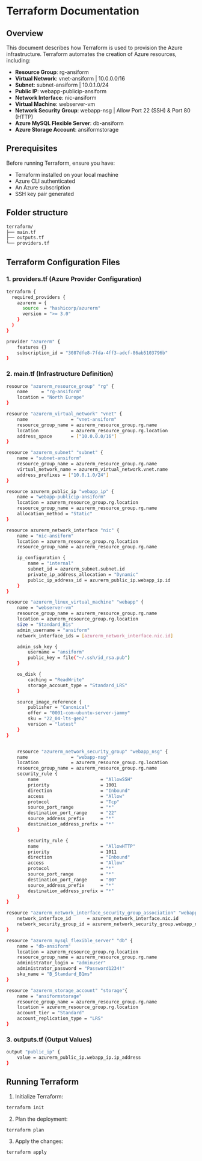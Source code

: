 # Terraform Documentation
## Overview
This document describes how Terraform is used to provision the Azure infrastructure. Terraform automates the creation of Azure resources, including:
- **Resource Group**: rg-ansiform
- **Virtual Network**: vnet-ansiform | 10.0.0.0/16
- **Subnet**: subnet-ansiform | 10.0.1.0/24
- **Public IP**: webapp-publicip-ansiform
- **Network Interface**: nic-ansiform
- **Virtual Machine**: webserver-vm
- **Network Security Group**: webapp-nsg | Allow Port 22 (SSH) & Port 80 (HTTP)
- **Azure MySQL Flexible Server**: db-ansiform
- **Azure Storage Account**: ansiformstorage

## Prerequisites
Before running Terraform, ensure you have:
- Terraform installed on your local machine
- Azure CLI authenticated
- An Azure subscription
- SSH key pair generated

## Folder structure
```sh
terraform/
├── main.tf
├── outputs.tf
└── providers.tf
```

## Terraform Configuration Files
### 1. providers.tf (Azure Provider Configuration)
```sh
terraform {
  required_providers {
    azurerm = {
      source  = "hashicorp/azurerm"
      version = ">= 3.0"
    }
  }
}

provider "azurerm" {
    features {}
    subscription_id = "3087dfe8-7fda-4ff3-adcf-86ab5103796b"
}
```
### 2. main.tf (Infrastructure Definition)
```sh
resource "azurerm_resource_group" "rg" {
    name     = "rg-ansiform"
    location = "North Europe"
}

resource "azurerm_virtual_network" "vnet" {
    name                = "vnet-ansiform"
    resource_group_name = azurerm_resource_group.rg.name
    location            = azurerm_resource_group.rg.location
    address_space       = ["10.0.0.0/16"]
}

resource "azurerm_subnet" "subnet" {
    name = "subnet-ansiform"
    resource_group_name = azurerm_resource_group.rg.name
    virtual_network_name = azurerm_virtual_network.vnet.name
    address_prefixes = ["10.0.1.0/24"]
}

resource azurerm_public_ip "webapp_ip" {
    name = "webapp-publicip-ansiform"
    location = azurerm_resource_group.rg.location
    resource_group_name = azurerm_resource_group.rg.name
    allocation_method = "Static"
}

resource azurerm_network_interface "nic" {
    name = "nic-ansiform"
    location = azurerm_resource_group.rg.location
    resource_group_name = azurerm_resource_group.rg.name

    ip_configuration {
        name = "internal"
        subnet_id = azurerm_subnet.subnet.id
        private_ip_address_allocation = "Dynamic"
        public_ip_address_id = azurerm_public_ip.webapp_ip.id
    }
}

resource "azurerm_linux_virtual_machine" "webapp" {
    name = "webserver-vm"
    resource_group_name = azurerm_resource_group.rg.name
    location = azurerm_resource_group.rg.location
    size = "Standard_B1s"
    admin_username = "ansiform"
    network_interface_ids = [azurerm_network_interface.nic.id]

    admin_ssh_key {
        username = "ansiform"
        public_key = file("~/.ssh/id_rsa.pub")
    }

    os_disk {
        caching = "ReadWrite"
        storage_account_type = "Standard_LRS"
    }

    source_image_reference {
        publisher = "Canonical"
        offer = "0001-com-ubuntu-server-jammy"
        sku = "22_04-lts-gen2"
        version = "latest"
    }
}


    resource "azurerm_network_security_group" "webapp_nsg" {
    name                = "webapp-nsg"
    location            = azurerm_resource_group.rg.location
    resource_group_name = azurerm_resource_group.rg.name
    security_rule {
        name                       = "AllowSSH"
        priority                   = 1001
        direction                  = "Inbound"
        access                     = "Allow"
        protocol                   = "Tcp"
        source_port_range          = "*"
        destination_port_range     = "22"
        source_address_prefix      = "*"
        destination_address_prefix = "*"
    }

        security_rule {
        name                       = "AllowHTTP"
        priority                   = 1011
        direction                  = "Inbound"
        access                     = "Allow"
        protocol                   = "*"
        source_port_range          = "*"
        destination_port_range     = "80"
        source_address_prefix      = "*"
        destination_address_prefix = "*"
    }
}

resource "azurerm_network_interface_security_group_association" "webapp_nsg_association" {
    network_interface_id      = azurerm_network_interface.nic.id
    network_security_group_id = azurerm_network_security_group.webapp_nsg.id
}

resource "azurerm_mysql_flexible_server" "db" {
    name = "db-ansiform"
    location = azurerm_resource_group.rg.location
    resource_group_name = azurerm_resource_group.rg.name
    administrator_login = "adminuser"
    administrator_password = "Password1234!"
    sku_name = "B_Standard_B1ms"
}

resource "azurerm_storage_account" "storage"{
    name = "ansiformstorage"
    resource_group_name = azurerm_resource_group.rg.name
    location = azurerm_resource_group.rg.location
    account_tier = "Standard"
    account_replication_type = "LRS"
}
```

### 3. outputs.tf (Output Values)
```sh
output "public_ip" {
    value = azurerm_public_ip.webapp_ip.ip_address
}
```

## Running Terraform
1. Initialize Terraform:
```sh
terraform init
```
2. Plan the deployment:
```sh
terraform plan
```
3. Apply the changes:
```sh
terraform apply
```
